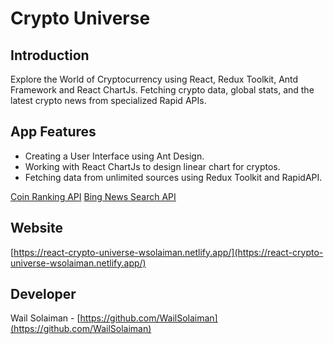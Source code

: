 # Crypto Universe

## Introduction

Explore the World of Cryptocurrency using React, Redux Toolkit, Antd Framework and React ChartJs. Fetching crypto data,
global stats, and the latest crypto news from specialized Rapid APIs.

## App Features

- Creating a User Interface using Ant Design.
- Working with React ChartJs to design linear chart for cryptos.
- Fetching data from unlimited sources using Redux Toolkit and RapidAPI.

[Coin Ranking API](https://rapidapi.com/Coinranking/api/coinranking1/)
[Bing News Search API](https://rapidapi.com/microsoft-azure-org-microsoft-cognitive-services/api/bing-news-search1/)

## Website

[https://react-crypto-universe-wsolaiman.netlify.app/](https://react-crypto-universe-wsolaiman.netlify.app/)

## Developer

Wail Solaiman - [https://github.com/WailSolaiman](https://github.com/WailSolaiman)